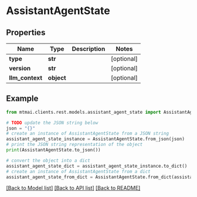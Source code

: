 # AssistantAgentState


## Properties

Name | Type | Description | Notes
------------ | ------------- | ------------- | -------------
**type** | **str** |  | [optional] 
**version** | **str** |  | [optional] 
**llm_context** | **object** |  | [optional] 

## Example

```python
from mtmai.clients.rest.models.assistant_agent_state import AssistantAgentState

# TODO update the JSON string below
json = "{}"
# create an instance of AssistantAgentState from a JSON string
assistant_agent_state_instance = AssistantAgentState.from_json(json)
# print the JSON string representation of the object
print(AssistantAgentState.to_json())

# convert the object into a dict
assistant_agent_state_dict = assistant_agent_state_instance.to_dict()
# create an instance of AssistantAgentState from a dict
assistant_agent_state_from_dict = AssistantAgentState.from_dict(assistant_agent_state_dict)
```
[[Back to Model list]](../README.md#documentation-for-models) [[Back to API list]](../README.md#documentation-for-api-endpoints) [[Back to README]](../README.md)


